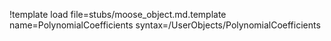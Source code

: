 !template load file=stubs/moose_object.md.template name=PolynomialCoefficients syntax=/UserObjects/PolynomialCoefficients